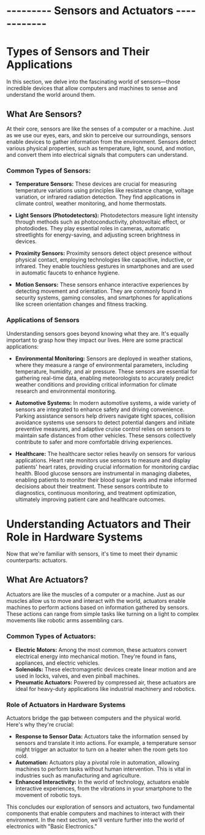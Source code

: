 # --------- Sensors and Actuators ------------


# Types of Sensors and Their Applications

In this section, we delve into the fascinating world of sensors—those incredible devices that allow computers and machines to sense and understand the world around them.

## What Are Sensors?

At their core, sensors are like the senses of a computer or a machine. Just as we use our eyes, ears, and skin to perceive our surroundings, sensors enable devices to gather information from the environment. Sensors detect various physical properties, such as temperature, light, sound, and motion, and convert them into electrical signals that computers can understand.

### Common Types of Sensors:

+ **Temperature Sensors:** These devices are crucial for measuring temperature variations using principles like resistance change, voltage variation, or infrared radiation detection. They find applications in climate control, weather monitoring, and home thermostats.

+ **Light Sensors (Photodetectors):** Photodetectors measure light intensity through methods such as photoconductivity, photovoltaic effect, or photodiodes. They play essential roles in cameras, automatic streetlights for energy-saving, and adjusting screen brightness in devices.

+ **Proximity Sensors:** Proximity sensors detect object presence without physical contact, employing technologies like capacitive, inductive, or infrared. They enable touchless gestures in smartphones and are used in automatic faucets to enhance hygiene.

+ **Motion Sensors:** These sensors enhance interactive experiences by detecting movement and orientation. They are commonly found in security systems, gaming consoles, and smartphones for applications like screen orientation changes and fitness tracking.
### Applications of Sensors

Understanding sensors goes beyond knowing what they are. It's equally important to grasp how they impact our lives. Here are some practical applications:
+ **Environmental Monitoring:** Sensors are deployed in weather stations, where they measure a range of environmental parameters, including temperature, humidity, and air pressure. These sensors are essential for gathering real-time data, enabling meteorologists to accurately predict weather conditions and providing critical information for climate research and environmental monitoring.
  
+ **Automotive Systems:** In modern automotive systems, a wide variety of sensors are integrated to enhance safety and driving convenience. Parking assistance sensors help drivers navigate tight spaces, collision avoidance systems use sensors to detect potential dangers and initiate preventive measures, and adaptive cruise control relies on sensors to maintain safe distances from other vehicles. These sensors collectively contribute to safer and more comfortable driving experiences.
  
+ **Healthcare:** The healthcare sector relies heavily on sensors for various applications. Heart rate monitors use sensors to measure and display patients' heart rates, providing crucial information for monitoring cardiac health. Blood glucose sensors are instrumental in managing diabetes, enabling patients to monitor their blood sugar levels and make informed decisions about their treatment. These sensors contribute to diagnostics, continuous monitoring, and treatment optimization, ultimately improving patient care and healthcare outcomes.


# Understanding Actuators and Their Role in Hardware Systems

Now that we're familiar with sensors, it's time to meet their dynamic counterparts: actuators.

## What Are Actuators?

Actuators are like the muscles of a computer or a machine. Just as our muscles allow us to move and interact with the world, actuators enable machines to perform actions based on information gathered by sensors. These actions can range from simple tasks like turning on a light to complex movements like robotic arms assembling cars.

### Common Types of Actuators:
+ **Electric Motors:** Among the most common, these actuators convert electrical energy into mechanical motion. They're found in fans, appliances, and electric vehicles.
+ **Solenoids:** These electromagnetic devices create linear motion and are used in locks, valves, and even pinball machines.
+ **Pneumatic Actuators:** Powered by compressed air, these actuators are ideal for heavy-duty applications like industrial machinery and robotics.


### Role of Actuators in Hardware Systems
Actuators bridge the gap between computers and the physical world. Here's why they're crucial:

+ **Response to Sensor Data:** Actuators take the information sensed by sensors and translate it into actions. For example, a temperature sensor might trigger an actuator to turn on a heater when the room gets too cold.
+ **Automation:** Actuators play a pivotal role in automation, allowing machines to perform tasks without human intervention. This is vital in industries such as manufacturing and agriculture.
+ **Enhanced Interactivity:** In the world of technology, actuators enable interactive experiences, from the vibrations in your smartphone to the movement of robotic toys.
  
This concludes our exploration of sensors and actuators, two fundamental components that enable computers and machines to interact with their environment. In the next section, we'll venture further into the world of electronics with "Basic Electronics."
